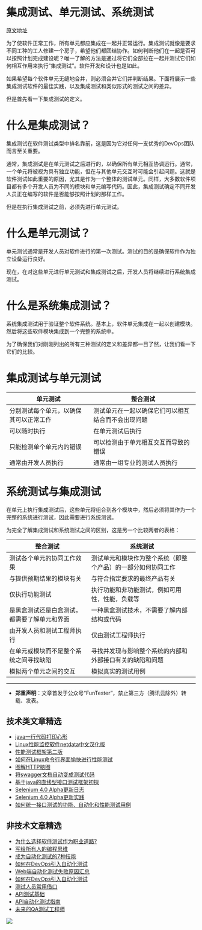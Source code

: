 # 集成测试、单元测试、系统测试

[原文地址](https://dzone.com/articles/integration-testing-what-it-is-and-how-to-do-it-ri)

为了使软件正常工作，所有单元都应集成在一起并正常运行。集成测试就像是要求不同工种的工人修建一个房子，希望他们都团结协作。如何判断他们在一起是否可以按照计划完成建设呢？唯一了解的方法是通过将它们全部拉在一起并测试它们如何相互作用来执行“集成测试”。软件开发和设计也是如此。

如果希望每个软件单元无缝地合并，则必须合并它们并判断结果。下面将展示一些集成测试软件的最佳实践，以及集成测试和类似形式的测试之间的差异。

但是首先看一下集成测试的定义。

# 什么是集成测试？

集成测试在软件测试类型中排名靠前，这是因为它对任何一支优秀的DevOps团队而言至关重要。

通常，集成测试是在单元测试之后进行的，以确保所有单元相互协调运行。通常，一个单元将被视为具有独立功能，但在与其他单元交互时可能会引起问题。这就是软件测试如此重要的原因，尤其是作为一个整体的测试单元。同样，大多数软件项目都有多个开发人员为不同的模块和单元编写代码。因此，集成测试确定不同开发人员正在编写的软件是否能够按照计划的那样工作。

但是在执行集成测试之前，必须先进行单元测试。

# 什么是单元测试？

单元测试通常是开发人员对软件进行的第一次测试。测试的目的是确保软件作为独立设备运行良好。

现在，在对这些单元进行单元测试和集成测试之后，开发人员将继续进行系统集成测试。

# 什么是系统集成测试？

系统集成测试用于验证整个软件系统。基本上，软件单元集成在一起以创建模块。然后将这些软件模块集成到一个完整的系统中。

为了确保我们对刚刚列出的所有三种测试的定义和差异都一目了然，让我们看一下它们的比较。

# 集成测试与单元测试

| 单元测试 | 整合测试 |
| --- | ---- |
| 分别测试每个单元，以确保其可以正常工作 | 测试单元在一起以确保它们可以相互结合而不会出现问题 |
| 可以随时执行 | 在单元测试后执行 |
| 只能检测单个单元内的错误 | 可以检测由于单元相互交互而导致的错误 |
| 通常由开发人员执行 | 通常由一组专业的测试人员执行 |

# 系统测试与集成测试

在单元上执行集成测试后，这些单元将组合到各个模块中，然后必须将其作为一个完整的系统进行测试，因此需要进行系统测试。

为完全了解集成测试和系统测试之间的区别，这是另一个比较两者的表格：

| 整合测试 | 系统测试 |
| --- | ---- |
| 测试各个单元的协同工作效果 | 测试单元和模块作为整个系统（即整个产品）的一部分如何协同工作 |
| 与提供预期结果的模块有关 | 与符合指定要求的最终产品有关 |
| 仅执行功能测试 | 执行功能和非功能测试，例如可用性，性能，负载等 |
| 是黑盒测试还是白盒测试，都需要了解单元和界面 | 一种黑盒测试技术，不需要了解内部结构或代码 |
| 由开发人员和测试工程师执行 | 仅由测试工程师执行 |
| 在单元或模块而不是整个系统之间寻找缺陷 | 寻找并发现与影响整个系统的内部和外部接口有关的缺陷和问题 |
| 模拟两个单元之间的交互 | 模拟真实的测试用例 |

---
* **郑重声明**：文章首发于公众号“FunTester”，禁止第三方（腾讯云除外）转载、发表。

## 技术类文章精选

- [java一行代码打印心形](https://mp.weixin.qq.com/s/QPSryoSbViVURpSa9QXtpg)
- [Linux性能监控软件netdata中文汉化版](https://mp.weixin.qq.com/s/fdXtK-5WwKnxjLZdyg6-nA)
- [性能测试框架第二版](https://mp.weixin.qq.com/s/JPyGQ2DRC6EVBmZkxAoVWA)
- [如何在Linux命令行界面愉快进行性能测试](https://mp.weixin.qq.com/s/fwGqBe1SpA2V0lPfAOd04Q)
- [图解HTTP脑图](https://mp.weixin.qq.com/s/100Vm8FVEuXs0x6rDGTipw)
- [将swagger文档自动变成测试代码](https://mp.weixin.qq.com/s/SY8mVenj0zMe5b47GS9VSQ)
- [基于java的直线型接口测试框架初探](https://mp.weixin.qq.com/s/xhg4exdb1G18-nG5E7exkQ)
- [Selenium 4.0 Alpha更新日志](https://mp.weixin.qq.com/s/tU7sm-pcbpRNwDU9D3OVTQ)
- [Selenium 4.0 Alpha更新实践](https://mp.weixin.qq.com/s/yT9wpO5o5aWBUus494TIHw)
- [如何统一接口测试的功能、自动化和性能测试用例](https://mp.weixin.qq.com/s/1xqtXNVw7BdUa03nVcsMTg)

## 非技术文章精选

- [为什么选择软件测试作为职业道路?](https://mp.weixin.qq.com/s/o83wYvFUvy17kBPLDO609A)
- [写给所有人的编程思维](https://mp.weixin.qq.com/s/Oj33UCnYfbUgzsBzEm2GPQ)
- [成为自动化测试的7种技能](https://mp.weixin.qq.com/s/e-HAGMO0JLR7VBBWLvk0dQ)
- [如何在DevOps引入自动化测试](https://mp.weixin.qq.com/s/MclK3VvMN1dsiXXJO8g7ig)
- [Web端自动化测试失败原因汇总](https://mp.weixin.qq.com/s/qzFth-Q9e8MTms1M8L5TyA)
- [如何在DevOps引入自动化测试](https://mp.weixin.qq.com/s/MclK3VvMN1dsiXXJO8g7ig)
- [测试人员常用借口](https://mp.weixin.qq.com/s/0k_Ciud2sOpRb5PPiVzECw)
- [API测试基础](https://mp.weixin.qq.com/s/bkbUEa9CF21xMYSlhPcULw)
- [API自动化测试指南](https://mp.weixin.qq.com/s/uy_Vn_ZVUEu3YAI1gW2T_A)
- [未来的QA测试工程师](https://mp.weixin.qq.com/s/ngL4sbEjZm7OFAyyWyQ3nQ)


![](https://mmbiz.qpic.cn/mmbiz_jpg/13eN86FKXzCMW6WN4Wch71qNtGQvxLRSGejZpr37OWa7CDYg5e4ZeanaGWuBgRAX3jicJNIhcyyZPXbKByXcl7w/640?wx_fmt=jpeg&tp=webp&wxfrom=5&wx_lazy=1&wx_co=1)